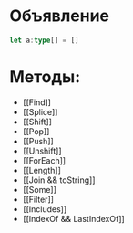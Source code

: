 # Объявление
```ts
let a:type[] = []
```
# Методы:
- [[Find]]
- [[Splice]]
- [[Shift]]
- [[Pop]]
- [[Push]]
- [[Unshift]]
- [[ForEach]]
- [[Length]]
- [[Join && toString]]
- [[Some]]
- [[Filter]]
- [[Includes]]
- [[IndexOf && LastIndexOf]]
